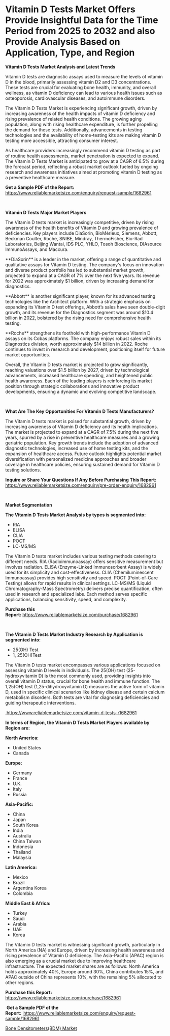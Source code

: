<p><h1>Vitamin D Tests Market Offers Provide Insightful Data for the Time Period from 2025 to 2032 and also Provide Analysis Based on Application, Type, and Region</h1></p><p><strong>Vitamin D Tests Market Analysis and Latest Trends</strong></p>
<p><p>Vitamin D tests are diagnostic assays used to measure the levels of vitamin D in the blood, primarily assessing vitamin D2 and D3 concentrations. These tests are crucial for evaluating bone health, immunity, and overall wellness, as vitamin D deficiency can lead to various health issues such as osteoporosis, cardiovascular diseases, and autoimmune disorders.</p><p>The Vitamin D Tests Market is experiencing significant growth, driven by increasing awareness of the health impacts of vitamin D deficiency and rising prevalence of related health conditions. The growing aging population, along with rising healthcare expenditure, is further propelling the demand for these tests. Additionally, advancements in testing technologies and the availability of home-testing kits are making vitamin D testing more accessible, attracting consumer interest.</p><p>As healthcare providers increasingly recommend vitamin D testing as part of routine health assessments, market penetration is expected to expand. The Vitamin D Tests Market is anticipated to grow at a CAGR of 6.5% during the forecast period, reflecting a robust market outlook fueled by ongoing research and awareness initiatives aimed at promoting vitamin D testing as a preventive healthcare measure.</p></p>
<p><strong>Get a Sample PDF of the Report:&nbsp;</strong> <a href="https://www.reliablemarketsize.com/enquiry/request-sample/1682961?utm_campaign=2995&utm_medium=2&utm_source=Github&utm_content=ia&utm_term=26032025&utm_id=vitamin-d-tests">https://www.reliablemarketsize.com/enquiry/request-sample/1682961</a></p>
<p>&nbsp;</p>
<p><strong>Vitamin D Tests Major Market Players</strong></p>
<p><p>The Vitamin D tests market is increasingly competitive, driven by rising awareness of the health benefits of Vitamin D and growing prevalence of deficiencies. Key players include DiaSorin, BioMérieux, Siemens, Abbott, Beckman Coulter, Roche, SNIBE, Mindray, ThermoFisher, Bio-Rad Laboratories, Beijing Wantai, IDS PLC, YHLO, Tosoh Bioscience, DIAsource ImmunoAssays, and Maccura.</p><p>**DiaSorin** is a leader in the market, offering a range of quantitative and qualitative assays for Vitamin D testing. The company's focus on innovation and diverse product portfolio has led to substantial market growth, projected to expand at a CAGR of 7% over the next five years. Its revenue for 2022 was approximately $1 billion, driven by increasing demand for diagnostics.</p><p>**Abbott** is another significant player, known for its advanced testing technologies like the Architect platform. With a strategic emphasis on expanding its Vitamin D test offerings, Abbott’s sales have seen double-digit growth, and its revenue for the Diagnostics segment was around $10.4 billion in 2022, bolstered by the rising need for comprehensive health testing.</p><p>**Roche** strengthens its foothold with high-performance Vitamin D assays on its Cobas platforms. The company enjoys robust sales within its Diagnostics division, worth approximately $14 billion in 2022. Roche continues to invest in research and development, positioning itself for future market opportunities.</p><p>Overall, the Vitamin D tests market is projected to grow significantly, reaching valuations over $1.5 billion by 2027, driven by technological advancements, increased healthcare spending, and heightened public health awareness. Each of the leading players is reinforcing its market position through strategic collaborations and innovative product developments, ensuring a dynamic and evolving competitive landscape.</p></p>
<p>&nbsp;</p>
<p><strong>What Are The Key Opportunities For Vitamin D Tests Manufacturers?</strong></p>
<p><p>The Vitamin D tests market is poised for substantial growth, driven by increasing awareness of Vitamin D deficiency and its health implications. The market is projected to expand at a CAGR of 7.5% during the next five years, spurred by a rise in preventive healthcare measures and a growing geriatric population. Key growth trends include the adoption of advanced diagnostic technologies, increased use of home testing kits, and the expansion of healthcare access. Future outlook highlights potential market diversification with personalized medicine approaches and broader coverage in healthcare policies, ensuring sustained demand for Vitamin D testing solutions.</p></p>
<p><strong>Inquire or Share Your Questions If Any Before Purchasing This Report:</strong> <a href="https://www.reliablemarketsize.com/enquiry/pre-order-enquiry/1682961?utm_campaign=2995&utm_medium=2&utm_source=Github&utm_content=ia&utm_term=26032025&utm_id=vitamin-d-tests">https://www.reliablemarketsize.com/enquiry/pre-order-enquiry/1682961</a></p>
<p>&nbsp;</p>
<p><strong>Market Segmentation</strong></p>
<p><strong>The Vitamin D Tests Market Analysis by types is segmented into:</strong></p>
<p><ul><li>RIA</li><li>ELISA</li><li>CLIA</li><li>POCT</li><li>LC-MS/MS</li></ul></p>
<p><p>The Vitamin D tests market includes various testing methods catering to different needs. RIA (Radioimmunoassay) offers sensitive measurement but involves radiation. ELISA (Enzyme-Linked Immunosorbent Assay) is widely used for its simplicity and cost-effectiveness. CLIA (Chemiluminescent Immunoassay) provides high sensitivity and speed. POCT (Point-of-Care Testing) allows for rapid results in clinical settings. LC-MS/MS (Liquid Chromatography-Mass Spectrometry) delivers precise quantification, often used in research and specialized labs. Each method serves specific applications, balancing sensitivity, speed, and complexity.</p></p>
<p><strong>Purchase this Report:&nbsp;</strong><a href="https://www.reliablemarketsize.com/purchase/1682961?utm_campaign=2995&utm_medium=2&utm_source=Github&utm_content=ia&utm_term=26032025&utm_id=vitamin-d-tests">https://www.reliablemarketsize.com/purchase/1682961</a></p>
<p>&nbsp;</p>
<p><strong>The Vitamin D Tests Market Industry Research by Application is segmented into:</strong></p>
<p><ul><li>25(OH) Test</li><li>1, 25(OH)Test</li></ul></p>
<p><p>The Vitamin D tests market encompasses various applications focused on assessing vitamin D levels in individuals. The 25(OH) test (25-hydroxyvitamin D) is the most commonly used, providing insights into overall vitamin D status, crucial for bone health and immune function. The 1,25(OH) test (1,25-dihydroxyvitamin D) measures the active form of vitamin D, used in specific clinical scenarios like kidney disease and certain calcium metabolism disorders. Both tests are vital for diagnosing deficiencies and guiding therapeutic interventions.</p></p>
<p><a href="https://www.reliablemarketsize.com/vitamin-d-tests-r1682961?utm_campaign=2995&utm_medium=2&utm_source=Github&utm_content=ia&utm_term=26032025&utm_id=vitamin-d-tests">&nbsp;https://www.reliablemarketsize.com/vitamin-d-tests-r1682961</a></p>
<p><strong>In terms of Region, the Vitamin D Tests Market Players available by Region are:</strong></p>
<p>
    <p> <strong> North America: </strong>
        <ul>
            <li>United States</li>
            <li>Canada</li>
        </ul>
        </p> 
    <p> <strong> Europe: </strong>
        <ul>
            <li>Germany</li>
            <li>France</li>
            <li>U.K.</li>
            <li>Italy</li>
            <li>Russia</li>
        </ul>
        </p> 
    <p> <strong> Asia-Pacific: </strong>
        <ul>
            <li>China</li>
            <li>Japan</li>
            <li>South Korea</li>
            <li>India</li>
            <li>Australia</li>
            <li>China Taiwan</li>
            <li>Indonesia</li>
            <li>Thailand</li>
            <li>Malaysia</li>
        </ul>
        </p> 
    <p> <strong> Latin America: </strong>
        <ul>
            <li>Mexico</li>
            <li>Brazil</li>
            <li>Argentina Korea</li>
            <li>Colombia</li>
        </ul>
        </p> 
    <p> <strong> Middle East & Africa: </strong>
        <ul>
            <li>Turkey</li>
            <li>Saudi</li>
            <li>Arabia</li>
            <li>UAE</li>
            <li>Korea</li>
        </ul>
    </p>
    </p>
<p><p>The Vitamin D tests market is witnessing significant growth, particularly in North America (NA) and Europe, driven by increasing health awareness and rising prevalence of Vitamin D deficiency. The Asia-Pacific (APAC) region is also emerging as a crucial market due to improving healthcare infrastructure. The expected market shares are as follows: North America holds approximately 40%, Europe around 30%, China contributes 15%, and APAC outside of China represents 10%, with the remaining 5% allocated to other regions.</p></p>
<p><strong>Purchase this Report: </strong><a href="https://www.reliablemarketsize.com/purchase/1682961?utm_campaign=2995&utm_medium=2&utm_source=Github&utm_content=ia&utm_term=26032025&utm_id=vitamin-d-tests">https://www.reliablemarketsize.com/purchase/1682961</a></p>
<p>&nbsp;<strong>Get a Sample PDF of the Report:&nbsp;&nbsp;</strong><a href="https://www.reliablemarketsize.com/enquiry/request-sample/1682961?utm_campaign=2995&utm_medium=2&utm_source=Github&utm_content=ia&utm_term=26032025&utm_id=vitamin-d-tests">https://www.reliablemarketsize.com/enquiry/request-sample/1682961</a></p>
<p><strong></strong></p>
<p><p><a href="https://github.com/doljanzwald/Market-Research-Report-List-1/blob/main/bone-densitometersbdm-market.md?utm_campaign=2995&utm_medium=2&utm_source=Github&utm_content=ia&utm_term=26032025&utm_id=vitamin-d-tests">Bone Densitometers(BDM) Market</a></p></p>